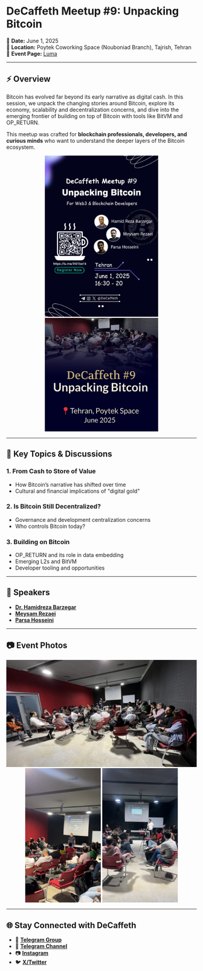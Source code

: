 
# **DeCaffeth Meetup #9: Unpacking Bitcoin**

📅 **Date:** June 1, 2025  
📍 **Location:** Poytek Coworking Space (Nouboniad Branch), Tajrish, Tehran  
🔗 **Event Page:** [Luma](https://lu.ma/ih01ba16)

---

## ⚡ Overview  
Bitcoin has evolved far beyond its early narrative as digital cash. In this session, we unpack the changing stories around Bitcoin, explore its economy, scalability and decentralization concerns, and dive into the emerging frontier of building on top of Bitcoin with tools like BitVM and OP_RETURN.  

This meetup was crafted for **blockchain professionals, developers, and curious minds** who want to understand the deeper layers of the Bitcoin ecosystem.

<p align="center"> 
<img src="https://github.com/DeCaffeth/DeCaffeth/blob/main/Meetup%239/meetup%239_poster.jpg" alt="Meetup Poster" width="300"/> 
<img src="https://github.com/DeCaffeth/DeCaffeth/blob/main/Meetup%239/meetup%239_cover.jpg" alt="Meetup Cover" width="300"/> 
</p>

---

## 🔹 Key Topics & Discussions  

### 1. **From Cash to Store of Value**  
- How Bitcoin’s narrative has shifted over time  
- Cultural and financial implications of "digital gold"  

### 2. **Is Bitcoin Still Decentralized?**  
- Governance and development centralization concerns  
- Who controls Bitcoin today?

### 3. **Building on Bitcoin**  
- OP_RETURN and its role in data embedding  
- Emerging L2s and BitVM  
- Developer tooling and opportunities

---

## 🎤 Speakers  
- **[Dr. Hamidreza Barzegar](https://x.com/Tekrargar)**
- **[Meysam Rezaei](https://x.com/meysamrezaei)**
- **[Parsa Hosseini](https://www.linkedin.com/in/parsahdev)**

---

## 📷 Event Photos
<p align="center"> 
<img src="https://github.com/DeCaffeth/DeCaffeth/blob/main/Meetup%239/meetup%239_photo1.jpg" alt="Photo 1" width="600"/> 
<img src="https://github.com/DeCaffeth/DeCaffeth/blob/main/Meetup%239/meetup%239_photo2.jpg" alt="Photo 2" width="200"/>
<img src="https://github.com/DeCaffeth/DeCaffeth/blob/main/Meetup%239/meetup%239_photo3.jpg" alt="Photo 3" width="200"/> 
</p>

---

## 🌐 Stay Connected with DeCaffeth  

- 💬 **[Telegram Group](https://t.me/decaffeth_community)**  
- 📢 **[Telegram Channel](https://t.me/decaffeth)**  
- 📷 **[Instagram](https://www.instagram.com/decaffeth)**  
- 🐦 **[X/Twitter](https://x.com/decaffeth)**  
